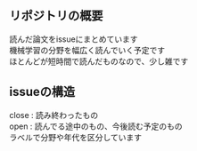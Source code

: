 ## リポジトリの概要
読んだ論文をissueにまとめています<br>
機械学習の分野を幅広く読んでいく予定です<br>
ほとんどが短時間で読んだものなので、少し雑です<br>

## issueの構造
close : 読み終わったもの<br>
open : 読んでる途中のもの、今後読む予定のもの<br>
ラベルで分野や年代を区分しています<br>
